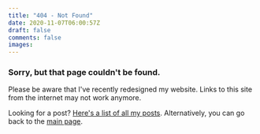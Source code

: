 ```yaml
---
title: "404 - Not Found"
date: 2020-11-07T06:00:57Z
draft: false
comments: false
images:
---
```


### Sorry, but that page couldn't be found.

Please be aware that I've recently redesigned my website. Links to this site from the internet may not work anymore.

Looking for a post? [Here's a list of all my posts](/posts). Alternatively, you can go back to the [main page](/).